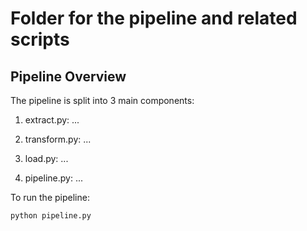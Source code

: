 # Folder for the pipeline and related scripts


## Pipeline Overview


The pipeline is split into 3 main components:

1. extract.py: ...

2. transform.py: ...

3. load.py: ...

4. pipeline.py: ...

To run the pipeline:

`python pipeline.py`
